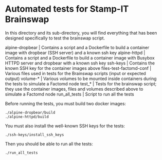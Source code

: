 # Automated tests for Stamp-IT Brainswap

In this directory and its sub-directory, you will find everything that has been designed specifically to test the brainswap script.

alpine-dropbear          | Contains a script and a Dockerfile to build a container image with dropbear (SSH server) and a known ssh key
alpine-httpd             | Contains a script and a Dockerfile to build a container image with Busybox HTTPD server and dropbear with a known ssh key
ssh-keys                 | Contains the known SSH key for the container images above
files-test-factomd-conf  | Various files used in tests for the Brainswap scripts (input or expected output)
volume-\*                | Various volumes to be mounted inside containers during the tests to simulate a Factomd node
test\_\*                 | Tests for the brainswap script; they use the container images, files and volumes described above to simulate a Factomd node
run\_all\_tests          | Script to run all the tests

Before running the tests, you must build two docker images:

    ./alpine-dropbear/build
    ./alpine-httpd/build

You must also install the well-known SSH keys for the tests:

    ./ssh-keys/install_ssh_keys

Then you should be able to run all the tests:

    ./run_all_tests

